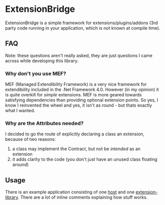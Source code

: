 # ExtensionBridge

ExtensionBridge is a simple framework for extensions/plugins/addons (3rd party code running in your application, which is not known at compile time).

## FAQ
Note: these questions aren't really asked, they are just questions I came across while developing this library.

### Why don't you use MEF?
MEF (Managed Extendibility Framework) is a very nice framework for extendibility included in the .Net Framework 4.0. However (in my opinion) it is quite overkill for *simple* extensions. MEF is more geared towards satisfying dependencies than providing optional extension points.
So yes, I know I reinvented the wheel and yes, it isn't as round - but thats exactly what I wanted.

### Why are the Attributes needed?
I decided to go the route of explicitly declaring a class an extension, because of two reasons:
1) a class may implement the Contract, but not be *intended* as an extension
2) it adds clarity to the code (you don't just have an unused class floating around)

## Usage
There is an example application consisting of one [host](/ExtensionBridge.Sample.Host) and one [extension-library](/ExtensionBridge.Sample.Extension1). There are a lot of inline comments explaining how stuff works.
